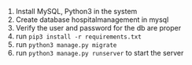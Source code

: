 1. Install MySQL, Python3 in the system
2. Create database hospitalmanagement in mysql
3. Verify the user and password for the db are proper
4. run `pip3 install -r requirements.txt`
5. run `python3 manage.py migrate`
6. run `python3 manage.py runserver` to start the server



